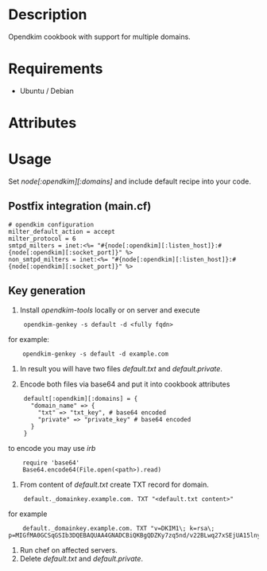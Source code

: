 Description
===========

Opendkim cookbook with support for multiple domains.

Requirements
============

* Ubuntu / Debian

Attributes
==========

Usage
=====

Set _node[:opendkim][:domains]_ and include default recipe into your code.

## Postfix integration (main.cf)
    # opendkim configuration
    milter_default_action = accept
    milter_protocol = 6
    smtpd_milters = inet:<%= "#{node[:opendkim][:listen_host]}:#{node[:opendkim][:socket_port]}" %>
    non_smtpd_milters = inet:<%= "#{node[:opendkim][:listen_host]}:#{node[:opendkim][:socket_port]}" %>

## Key generation
1. Install _opendkim-tools_ locally or on server and execute

        opendkim-genkey -s default -d <fully fqdn>
for example:

        opendkim-genkey -s default -d example.com

1. In result you will have two files _default.txt_ and _default.private_.
1. Encode both files via base64 and put it into cookbook attributes

        default[:opendkim][:domains] = {
          "domain_name" => {
            "txt" => "txt_key", # base64 encoded
            "private" => "private_key" # base64 encoded
          }
        }
to encode you may use _irb_

        require 'base64'
        Base64.encode64(File.open(<path>).read)
1. From content of _default.txt_ create TXT record for domain.

        default._domainkey.example.com. TXT	"<default.txt content>"
for example

        default._domainkey.example.com. TXT	"v=DKIM1\; k=rsa\; p=MIGfMA0GCSqGSIb3DQEBAQUAA4GNADCBiQKBgQDZKy7zq5nd/v22BLwq27xSEjUA15lny3IqWypStOuZwKmO3nOVs0SBTIaZUuj4ChtCrL+INFuMCUicA80vua4OQ3spYFXdqjvi4flf/NK0FfJdNnOAeDAfjbEviP0wkPq5I5oqUIsn6Hgf16CDEgAjKYoFV6DcA/kbBzZDS6KRzQIDAQAB"
1. Run chef on affected servers.
1. Delete _default.txt_ and _default.private_.
